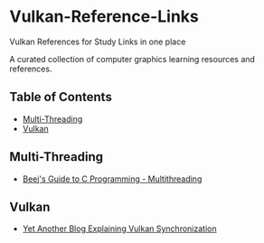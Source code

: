 # Vulkan-Reference-Links
Vulkan References for Study Links in one place

A curated collection of computer graphics learning resources and references.

## Table of Contents
- [Multi-Threading](#multi-threading)
- [Vulkan](#vulkan)

## Multi-Threading
- [Beej's Guide to C Programming - Multithreading](https://beej.us/guide/bgc/html/split/multithreading.html)

## Vulkan
- [Yet Another Blog Explaining Vulkan Synchronization](https://themaister.net/blog/2019/08/14/yet-another-blog-explaining-vulkan-synchronization/)
  
